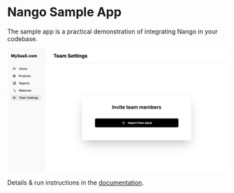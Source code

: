 # Nango Sample App

The sample app is a practical demonstration of integrating Nango in your codebase.

![Example App](example.png)

Details & run instructions in the [documentation](https://docs.nango.dev/sample-app).
